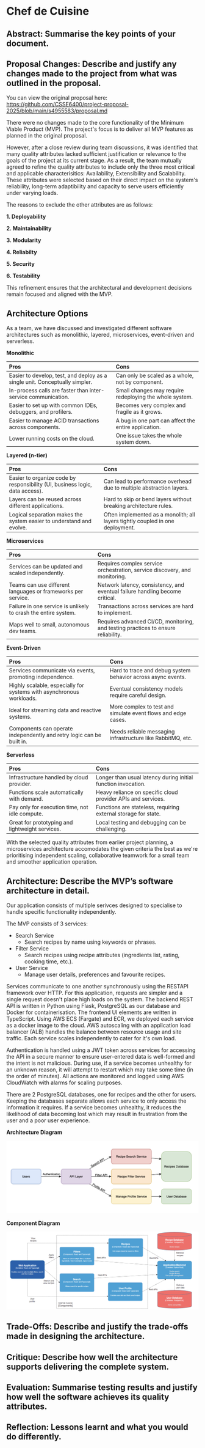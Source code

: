 # Chef de Cuisine

## Abstract: Summarise the key points of your document.

## Proposal Changes: Describe and justify any changes made to the project from what was outlined in the proposal.

You can view the original proposal here: https://github.com/CSSE6400/project-proposal-2025/blob/main/s4955583/proposal.md

There were no changes made to the core functionality of the Minimum Viable Product (MVP). The project's focus is to deliver all MVP 
features as planned in the original proposal.

However, after a close review during team discussions, it was identified that many quality attributes lacked sufficient justification or relevance to the goals of the project at its current stage. As a result, the team mutually agreed to refine the quality attributes to include only the three most critical and applicable characterisitics: Availability, Extensibility and Scalability. These attributes were selected based on their direct impact on the system's reliability, long-term adaptibility and capacity to serve users efficiently under varying loads.

The reasons to exclude the other attributes are as follows:

**1. Deployability**

**2. Maintainability**

**3. Modularity**

**4. Reliabilty**

**5. Security**

**6. Testability**

This refinement ensures that the architectural and development decisions remain focused and aligned with the MVP.

## Architecture Options

As a team, we have discussed and investigated different software architectures such as monolithic, layered, microservices, event-driven and serverless. 

**Monolithic**

| Pros | Cons |
| :- | :- |
| Easier to develop, test, and deploy as a single unit. Conceptually simpler. | Can only be scaled as a whole, not by component. |
| In-process calls are faster than inter-service communication. | Small changes may require redeploying the whole system. |
| Easier to set up with common IDEs, debuggers, and profilers. | Becomes very complex and fragile as it grows. |
| Easier to manage ACID transactions across components. | A bug in one part can affect the entire application. |
| Lower running costs on the cloud. | One issue takes the whole system down. |

**Layered (n-tier)**

| Pros | Cons |
| :- | :- |
| Easier to organize code by responsibility (UI, business logic, data access). | Can lead to performance overhead due to multiple abstraction layers. |
| Layers can be reused across different applications. | Hard to skip or bend layers without breaking architecture rules. |
| Logical separation makes the system easier to understand and evolve. | Often implemented as a monolith; all layers tightly coupled in one deployment. |

**Microservices**

| Pros | Cons |
| :- | :- |
| Services can be updated and scaled independently. | Requires complex service orchestration, service discovery, and monitoring. |
| Teams can use different languages or frameworks per service. | Network latency, consistency, and eventual failure handling become critical. |
| Failure in one service is unlikely to crash the entire system. | Transactions across services are hard to implement. |
| Maps well to small, autonomous dev teams. | Requires advanced CI/CD, monitoring, and testing practices to ensure reliability. |

**Event-Driven**

| Pros | Cons |
| :- | :- |
| Services communicate via events, promoting independence. | Hard to trace and debug system behavior across async events. |
| Highly scalable, especially for systems with asynchronous workloads. | Eventual consistency models require careful design. |
| Ideal for streaming data and reactive systems. | More complex to test and simulate event flows and edge cases. |
| Components can operate independently and retry logic can be built in. | Needs reliable messaging infrastructure like RabbitMQ, etc. |

**Serverless**

| Pros | Cons |
| :- | :- |
| Infrastructure handled by cloud provider. | Longer than usual latency during initial function invocation. |
| Functions scale automatically with demand. | Heavy reliance on specific cloud provider APIs and services. |
| Pay only for execution time, not idle compute. | Functions are stateless, requiring external storage for state. |
| Great for prototyping and lightweight services. | Local testing and debugging can be challenging. |

With the selected quality attributes from earlier project planning, a microservices architecture accomodates the given criteria the best as we're prioritising independent scaling, collaborative teamwork for a small team and smoother application operation.

## Architecture: Describe the MVP’s software architecture in detail.

Our application consists of multiple serivces designed to specialise to handle specific functionality independently.

The MVP consists of 3 services:
- Search Service
    - Search recipes by name using keywords or phrases.
- Filter Service
    - Search recipes using recipe attributes (ingredients list, rating, cooking time, etc.).
- User Service
    - Manage user details, preferences and favourite recipes.

Services communicate to one another synchronously using the RESTAPI framework over HTTP. For this application, requests are simpler and a single request doesn't place high loads on the system. The backend REST API is written in Python using Flask, PostgreSQL as our database and Docker for containerisation. The frontend UI elements are written in TypeScript. Using AWS ECS (Fargate) and ECR, we deployed each service as a docker image to the cloud. AWS autoscaling with an application load balancer (ALB) handles the balance between resource usage and site traffic. Each service scales independently to cater for it's own load.

Authentication is handled using a JWT token across services for accessing the API in a secure manner to ensure user-entered data is well-formed and the intent is not malicious. During use, if a service becomes unhealthy for an unknown reason, it will attempt to restart which may take some time (in the order of minutes). All actions are monitored and logged using AWS CloudWatch with alarms for scaling purposes.

There are 2 PostgreSQL databases, one for recipes and the other for users. Keeping the databases separate allows each service to only access the information it requires. If a service becomes unhealthy, it reduces the likelihood of data becoming lost which may result in frustration from the user and a poor user experience.

**Architecture Diagram**

![alt text](architecture_diagram.png)

**Component Diagram**

![alt text](component_diagram.png)

## Trade-Offs: Describe and justify the trade-offs made in designing the architecture.

## Critique: Describe how well the architecture supports delivering the complete system.

## Evaluation: Summarise testing results and justify how well the software achieves its quality attributes.

## Reflection: Lessons learnt and what you would do differently.
